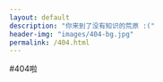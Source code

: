 ```yaml
---
layout: default
description: "你来到了没有知识的荒原 :("
header-img: "images/404-bg.jpg"
permalink: /404.html
---
```



#404啦
<!-- Page Header 
<header class="intro-header" style="background-image: url('{{ site.baseurl }}/{% if page.header-img %}{{ page.header-img }}{% else %}{{ site.header-img }}{% endif %}')">
	<div class="container">
		<div class="row">
			<div class="col-lg-8 col-lg-offset-2 col-md-10 col-md-offset-1">
				<div class="site-heading" id="tag-heading">
					<h1>404</h1>
					<span class="subheading">{{ page.description }}</span>
				</div>
			</div>
		</div>
	</div>
</header>

<script>
	document.body.classList.add('page-fullscreen');
</script>
-->